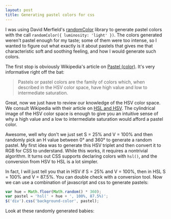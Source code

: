 ```yaml
---
layout: post
title: Generating pastel colors for css
---
```

I was using David Merfield's [randomColor](https://github.com/davidmerfield/randomColor) library to generate pastel colors with the call `randomColor({ luminosity: 'light' })`. The colors generated weren't pastel enough for my taste; some of them were too intense, so I wanted to figure out what exactly is it about pastels that gives me that characteristic soft and soothing feeling, and how I would generate such colors.

The first stop is obviously Wikipedia's article on [Pastel (color)](http://en.wikipedia.org/wiki/Pastel_(color)). It's very informative right off the bat:

> Pastels or pastel colors are the family of colors which, when described in the HSV color space, have high value and low to intermediate saturation.

Great, now we just have to review our knowledge of the HSV color space. We consult Wikipedia with their article on [HSL and HSV](http://en.wikipedia.org/wiki/HSL_and_HSV). The cylindrical image of the HSV color space is enough to give you an intuitive sense of why a high value and a low to intermediate saturation would afford a pastel color.

Awesome, well why don't we just set S = 25% and V = 100% and then randomly pick an H value between 0° and 360° to generate a random pastel. My first idea was to generate this HSV triplet and then convert it to RGB for CSS to understand. While this works, it requires a nontrivial algorithm. It turns out CSS supports declaring colors with `hsl()`, and the conversion from HSV to HSL is a lot simpler.

In fact, I will just tell you that in HSV if S = 25% and V = 100%, then in HSL S = 100% and V = 87.5%. You can double check with a conversion tool. Now we can use a combination of javascript and css to generate pastels:

```javascript
var hue = Math.floor(Math.random() * 360);
var pastel = 'hsl(' + hue + ', 100%, 87.5%)';
$('div').css('background-color', pastel);
```

Look at these randomly generated babies:

<div id="pastels" style="display: flex; justify-content: space-between;">
  <script>
    var hue, pastel, i;
    var pastels = document.getElementById('pastels');

    for (i = 1; i <= 6; i++) {
      hue = Math.floor(Math.random() * 360);
      pastel = 'hsl(' + hue + ', 100%, 87.5%)';
      (function(pastel) {
        var div = document.createElement('div');
        div.style.backgroundColor = pastel;
        div.style.height = '100px';
        div.style.width = 'calc(100% / 6 - 5px)';
        div.style.display = 'inline-block';
        pastels.appendChild(div);
      })(pastel);
    }
  </script>
</div>
